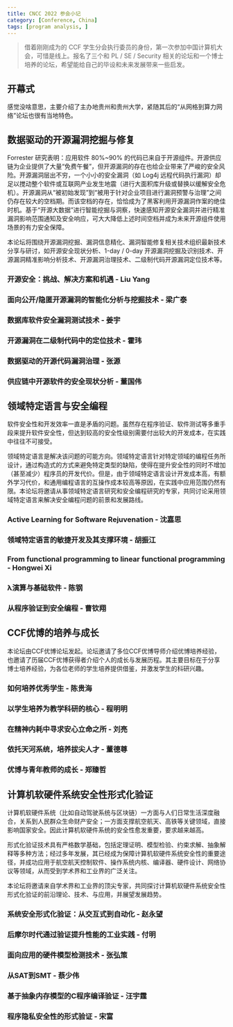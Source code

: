 ```yaml
---
title: CNCC 2022 参会小记
category: [Conference, China]
tags: [program analysis, ]
---
```


> 借着刚刚成为的 CCF 学生分会执行委员的身份，第一次参加中国计算机大会，可惜是线上。报名了三个和 PL / SE / Security 相关的论坛和一个博士培养的论坛，希望能给自己的毕设和未来发展带来一些启发。

## 开幕式

感觉没啥意思，主要介绍了主办地贵州和贵州大学，紧随其后的“从网格到算力网络”论坛也很有当地特色。

## 数据驱动的开源漏洞挖掘与修复

Forrester 研究表明：应用软件 80%~90% 的代码已来自于开源组件。开源供应链为企业提供了大量“免费午餐”，但开源漏洞的存在也给企业带来了严峻的安全风险。开源漏洞层出不穷，一个小小的安全漏洞（如 Log4j 远程代码执行漏洞）却足以搅动整个软件或互联网产业发生地震（进行大面积库升级或替换以缓解安全危机）。开源漏洞从“被初始发现”到“被用于针对企业项目进行漏洞预警与治理”之间仍存在较大的空档期。而该空档的存在，恰恰成为了黑客利用开源漏洞作案的绝佳时机。基于“开源大数据”进行智能挖掘与洞察，快速感知开源安全漏洞并进行精准漏洞影响范围通知及安全响应，可大大降低上述时间空档并成为未来开源组件使用场景的有力安全保障。

本论坛将围绕开源漏洞挖掘、漏洞信息精化、漏洞智能修复相关技术组织最新技术分享与研讨，如开源安全现状分析、1-day / 0-day 开源漏洞挖掘及识别技术、开源漏洞精准影响分析技术、开源漏洞治理技术、二级制代码开源漏洞定位技术等。

### 开源安全：挑战、解决方案和机遇 - Liu Yang

### 面向公开/隐匿开源漏洞的智能化分析与挖掘技术 - 梁广泰

### 数据库软件安全漏洞测试技术 - 姜宇

### 开源漏洞在二级制代码中的定位技术 - 霍玮

### 数据驱动的开源代码漏洞治理 - 张源

### 供应链中开源软件的安全现状分析 - 董国伟

## 领域特定语言与安全编程

软件安全性和开发效率一直是矛盾的问题。虽然存在程序验证、软件测试等多重手段来提升软件安全性，但达到较高的安全性级别需要付出较大的开发成本，在实践中往往不可接受。

领域特定语言是解决该问题的可能方向。领域特定语言针对特定领域的编程任务所设计，通过构造式的方式来避免特定类型的缺陷，使得在提升安全性的同时不增加（甚至减少）程序员的开发代价。但是，由于领域特定语言设计开发成本高，有额外学习代价，和通用编程语言的互操作成本较高等原因，在实践中应用范围仍然有限。本论坛将邀请从事领域特定语言研究和安全编程研究的专家，共同讨论采用领域特定语言来解决安全编程问题的前景和发展路线。

### Active Learning for Software Rejuvenation - 沈嘉思

### 领域特定语言的敏捷开发及其支撑环境 - 胡振江

### From functional programming to linear functional programming - Hongwei Xi

### λ演算与基础软件 - 陈钢

### 从程序验证到安全编程 - 曹钦翔

## CCF优博的培养与成长

本论坛由CCF优博论坛发起。论坛邀请了多位CCF优博导师介绍优博培养经验，也邀请了历届CCF优博获得者介绍个人的成长与发展历程。其主要目标在于分享博士培养经验，为各位老师的学生培养提供借鉴，并激发学生的科研兴趣。

### 如何培养优秀学生 - 陈贵海

### 以学生培养为教学科研的核心 - 程明明

### 在精神内耗中寻求安心立命之所 - 刘亮

### 依托天河系统，培养拔尖人才 - 董德尊

### 优博与青年教师的成长 - 郑臻哲

## 计算机软硬件系统安全性形式化验证

计算机软硬件系统（比如自动驾驶系统与区块链）一方面与人们日常生活深度融合，关系到人民群众生命财产安全；一方面支撑航空航天、高铁等关键领域，直接影响国家安全。因此计算机软硬件系统的安全性愈发重要，要求越来越高。

形式化验证技术具有严格数学基础，包括定理证明、模型检验、约束求解、抽象解释等多种方法；经过多年发展，其已经成为保障计算机软硬件系统安全性的重要途径，并成功应用于航空航天控制软件、操作系统内核、编译器、硬件设计、网络协议等领域，从而受到学术界和工业界的广泛关注。

本论坛将邀请来自学术界和工业界的顶尖专家，共同探讨计算机软硬件系统安全性形式化验证的前沿理论、技术、与应用，并展望发展趋势。

### 系统安全形式化验证：从交互式到自动化 - 赵永望

### 后摩尔时代通过验证提升性能的工业实践 - 付明

### 面向应用的硬件模型检测技术 - 张弘策

### 从SAT到SMT - 蔡少伟

### 基于抽象内存模型的C程序编译验证 - 汪宇霆

### 程序隐私安全性的形式验证 - 宋富
